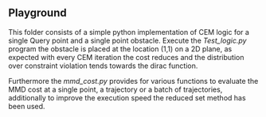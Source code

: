 ## Playground

This folder consists of a simple python implementation of CEM logic for a single Query point and a single point obstacle. Execute the *Test_logic.py* program the obstacle is placed at the location (1,1) on a 2D plane, as expected with every CEM iteration the cost reduces and the  distribution over constraint violation tends towards the dirac function. 

Furthermore the *mmd_cost.py* provides for various functions to evaluate the MMD cost at a single point, a trajectory or a batch of trajectories, additionally to improve the execution speed the reduced set method has been used.   